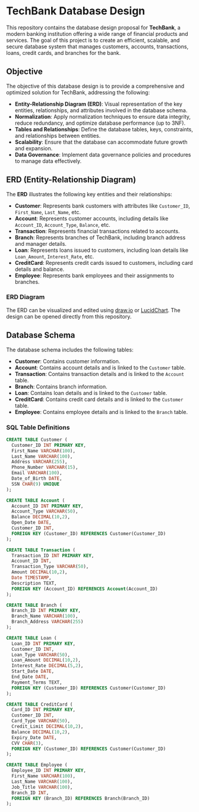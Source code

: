 # TechBank Database Design

This repository contains the database design proposal for **TechBank**, a modern banking institution offering a wide range of financial products and services. The goal of this project is to create an efficient, scalable, and secure database system that manages customers, accounts, transactions, loans, credit cards, and branches for the bank.

## Objective

The objective of this database design is to provide a comprehensive and optimized solution for TechBank, addressing the following:

- **Entity-Relationship Diagram (ERD)**: Visual representation of the key entities, relationships, and attributes involved in the database schema.
- **Normalization**: Apply normalization techniques to ensure data integrity, reduce redundancy, and optimize database performance (up to 3NF).
- **Tables and Relationships**: Define the database tables, keys, constraints, and relationships between entities.
- **Scalability**: Ensure that the database can accommodate future growth and expansion.
- **Data Governance**: Implement data governance policies and procedures to manage data effectively.

## ERD (Entity-Relationship Diagram)

The **ERD** illustrates the following key entities and their relationships:

- **Customer**: Represents bank customers with attributes like `Customer_ID`, `First_Name`, `Last_Name`, etc.
- **Account**: Represents customer accounts, including details like `Account_ID`, `Account_Type`, `Balance`, etc.
- **Transaction**: Represents financial transactions related to accounts.
- **Branch**: Represents branches of TechBank, including branch address and manager details.
- **Loan**: Represents loans issued to customers, including loan details like `Loan_Amount`, `Interest_Rate`, etc.
- **CreditCard**: Represents credit cards issued to customers, including card details and balance.
- **Employee**: Represents bank employees and their assignments to branches.

### ERD Diagram

The ERD can be visualized and edited using [draw.io](https://app.diagrams.net/) or [LucidChart](https://www.lucidchart.com/). The design can be opened directly from this repository.

## Database Schema

The database schema includes the following tables:

- **Customer**: Contains customer information.
- **Account**: Contains account details and is linked to the `Customer` table.
- **Transaction**: Contains transaction details and is linked to the `Account` table.
- **Branch**: Contains branch information.
- **Loan**: Contains loan details and is linked to the `Customer` table.
- **CreditCard**: Contains credit card details and is linked to the `Customer` table.
- **Employee**: Contains employee details and is linked to the `Branch` table.

### SQL Table Definitions

```sql
CREATE TABLE Customer (
  Customer_ID INT PRIMARY KEY,
  First_Name VARCHAR(100),
  Last_Name VARCHAR(100),
  Address VARCHAR(255),
  Phone_Number VARCHAR(15),
  Email VARCHAR(100),
  Date_of_Birth DATE,
  SSN CHAR(9) UNIQUE
);

CREATE TABLE Account (
  Account_ID INT PRIMARY KEY,
  Account_Type VARCHAR(50),
  Balance DECIMAL(10,2),
  Open_Date DATE,
  Customer_ID INT,
  FOREIGN KEY (Customer_ID) REFERENCES Customer(Customer_ID)
);

CREATE TABLE Transaction (
  Transaction_ID INT PRIMARY KEY,
  Account_ID INT,
  Transaction_Type VARCHAR(50),
  Amount DECIMAL(10,2),
  Date TIMESTAMP,
  Description TEXT,
  FOREIGN KEY (Account_ID) REFERENCES Account(Account_ID)
);

CREATE TABLE Branch (
  Branch_ID INT PRIMARY KEY,
  Branch_Name VARCHAR(100),
  Branch_Address VARCHAR(255)
);

CREATE TABLE Loan (
  Loan_ID INT PRIMARY KEY,
  Customer_ID INT,
  Loan_Type VARCHAR(50),
  Loan_Amount DECIMAL(10,2),
  Interest_Rate DECIMAL(5,2),
  Start_Date DATE,
  End_Date DATE,
  Payment_Terms TEXT,
  FOREIGN KEY (Customer_ID) REFERENCES Customer(Customer_ID)
);

CREATE TABLE CreditCard (
  Card_ID INT PRIMARY KEY,
  Customer_ID INT,
  Card_Type VARCHAR(50),
  Credit_Limit DECIMAL(10,2),
  Balance DECIMAL(10,2),
  Expiry_Date DATE,
  CVV CHAR(3),
  FOREIGN KEY (Customer_ID) REFERENCES Customer(Customer_ID)
);

CREATE TABLE Employee (
  Employee_ID INT PRIMARY KEY,
  First_Name VARCHAR(100),
  Last_Name VARCHAR(100),
  Job_Title VARCHAR(100),
  Branch_ID INT,
  FOREIGN KEY (Branch_ID) REFERENCES Branch(Branch_ID)
);
